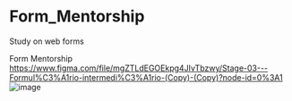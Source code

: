 # Form_Mentorship
 Study on web forms

Form Mentorship 
https://www.figma.com/file/mgZTLdEGOEkpg4JIvTbzwy/Stage-03---Formul%C3%A1rio-intermedi%C3%A1rio-(Copy)-(Copy)?node-id=0%3A1
![image](https://user-images.githubusercontent.com/73995947/183431974-be7e4059-6ec4-42a8-b798-39930043d410.png)
